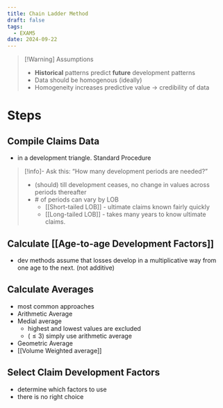 ```yaml
---
title: Chain Ladder Method
draft: false
tags:
  - EXAM5
date: 2024-09-22
---
```


> [!Warning] Assumptions
> - **Historical** patterns predict **future** development patterns
> - Data should be homogenous (ideally)
> - Homogeneity increases predictive value -> credibility of data

# Steps

## Compile Claims Data

- in a development triangle. Standard Procedure

> [!info]- Ask this: “How many development periods are needed?”
> - (should) till development ceases, no change in values across periods thereafter
> - \# of periods can vary by LOB
> 	- [[Short-tailed LOB]] - ultimate claims known fairly quickly
> 	- [[Long-tailed LOB]]  - takes many years to know ultimate claims.

## Calculate [[Age-to-age Development Factors]]

- dev methods assume that losses develop in a multiplicative way from one age to the next. (not additive)

## Calculate Averages

- most common approaches
- Arithmetic Average
- Medial average
	- highest and lowest values are excluded
	- ($\leq 3$) simply use arithmetic average
- Geometric Average
- [[Volume Weighted average]]

## Select Claim Development Factors

- determine which factors to use
- there is no right choice